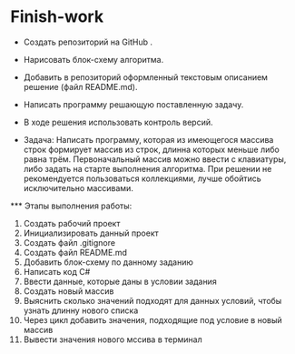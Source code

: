 # Finish-work
* Создать репозиторий на GitHub .
* Нарисовать блок-схему алгоритма.
* Добавить в репозиторий оформленный текстовым описанием решение (файл README.md).
* Написать программу решающую поставленную задачу.
* В ходе решения использовать контроль версий.

* Задача: Написать программу, которая из имеющегося массива строк формирует массив из строк, длинна которых меньше либо равна трём. Первоначальный массив можно ввести с клавиатуры, либо задать на старте выполнения алгоритма. При решении не рекомендуется пользоваться коллекциями, лучше обойтись исключительно массивами.

*** Этапы выполнения работы:
1. Создать рабочий проект
2. Инициализировать данный проект
3. Создать файл .gitignore
4. Создать файл README.md
5. Добавить блок-схему по данному заданию
6. Написать код C#
7. Ввести данные, которые даны в условии задания
8. Создать новый массив
9. Выяснить сколько значений подходят для данных условий, чтобы узнать длинну нового списка
10. Через цикл добавить значения, подходящие под условие в новый массив 
11. Вывести значения нового мссива в терминал
